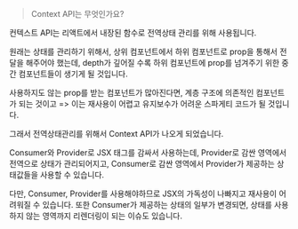 > Context API는 무엇인가요?

컨텍스트 API는 리액트에서 내장된 함수로 전역상태 관리를 위해 사용됩니다.

원래는 상태를 관리하기 위해서, 상위 컴포넌트에서 하위 컴포넌트로 prop을 통해서 전달을 해주어야 했는데, depth가 깊어질 수록 하위 컴포넌트에 prop를 넘겨주기 위한 중간 컴포넌트들이 생기게 될 것입니다.

사용하지도 않는 prop를 받는 컴포넌트가 많아진다면, 계층 구조에 의존적인 컴포넌트가 되는 것이고 => 이는 재사용이 어렵고 유지보수가 어려운 스파게티 코드가 될 것입니다.

그래서 전역상태관리를 위해서 Context API가 나오게 되었습니다.

Consumer와 Provider로 JSX 태그를 감싸서 사용하는데, Provider로 감싼 영역에서 전역으로 상태가 관리되어지고, Consumer로 감싼 영역에서 Provider가 제공하는 상태값들을 사용할 수 있습니다.

다만, Consumer, Provider를 사용해야하므로 JSX의 가독성이 나빠지고 재사용이 어려워질 수 있습니다. 또한 Consumer가 제공하는 상태의 일부가 변경되면, 상태를 사용하지 않는 영역까지 리렌더링이 되는 이슈도 있습니다.